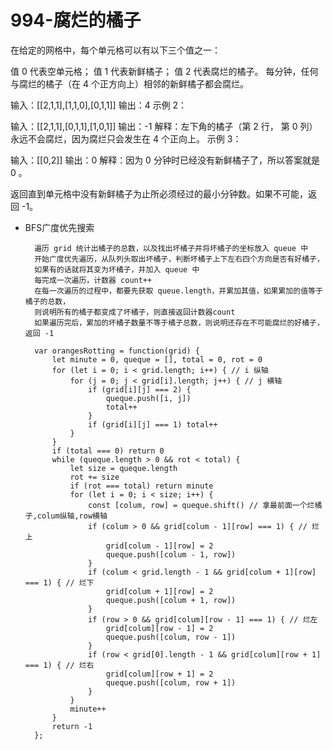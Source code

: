 # 994-腐烂的橘子 #

在给定的网格中，每个单元格可以有以下三个值之一：

值 0 代表空单元格；
值 1 代表新鲜橘子；
值 2 代表腐烂的橘子。
每分钟，任何与腐烂的橘子（在 4 个正方向上）相邻的新鲜橘子都会腐烂。

输入：[[2,1,1],[1,1,0],[0,1,1]]
输出：4
示例 2：

输入：[[2,1,1],[0,1,1],[1,0,1]]
输出：-1
解释：左下角的橘子（第 2 行， 第 0 列）永远不会腐烂，因为腐烂只会发生在 4 个正向上。
示例 3：

输入：[[0,2]]
输出：0
解释：因为 0 分钟时已经没有新鲜橘子了，所以答案就是 0 。

返回直到单元格中没有新鲜橘子为止所必须经过的最小分钟数。如果不可能，返回 -1。

- BFS广度优先搜索

        遍历 grid 统计出橘子的总数，以及找出坏橘子并将坏橘子的坐标放入 queue 中
        开始广度优先遍历，从队列头取出坏橘子，判断坏橘子上下左右四个方向是否有好橘子，
        如果有的话就将其变为坏橘子，并加入 queue 中
        每完成一次遍历，计数器 count++
        在每一次遍历的过程中，都要先获取 queue.length，并累加其值，如果累加的值等于橘子的总数，
        则说明所有的橘子都变成了坏橘子，则直接返回计数器count
        如果遍历完后，累加的坏橘子数量不等于橘子总数，则说明还存在不可能腐烂的好橘子，返回 -1
        
        var orangesRotting = function(grid) {
            let minute = 0, queque = [], total = 0, rot = 0
            for (let i = 0; i < grid.length; i++) { // i 纵轴
                for (j = 0; j < grid[i].length; j++) { // j 横轴
                    if (grid[i][j] === 2) {
                        queque.push([i, j]) 
                        total++
                    }
                    if (grid[i][j] === 1) total++ 
                }
            }
            if (total === 0) return 0
            while (queque.length > 0 && rot < total) {
                let size = queque.length
                rot += size
                if (rot === total) return minute
                for (let i = 0; i < size; i++) {
                    const [colum, row] = queque.shift() // 拿最前面一个烂橘子,colum纵轴,row横轴
                    if (colum > 0 && grid[colum - 1][row] === 1) { // 烂上
                        grid[colum - 1][row] = 2
                        queque.push([colum - 1, row])
                    }
                    if (colum < grid.length - 1 && grid[colum + 1][row] === 1) { // 烂下
                        grid[colum + 1][row] = 2
                        queque.push([colum + 1, row])
                    }
                    if (row > 0 && grid[colum][row - 1] === 1) { // 烂左
                        grid[colum][row - 1] = 2
                        queque.push([colum, row - 1])
                    }
                    if (row < grid[0].length - 1 && grid[colum][row + 1] === 1) { // 烂右
                        grid[colum][row + 1] = 2
                        queque.push([colum, row + 1])
                    }
                }
                minute++
            }
            return -1
        };
